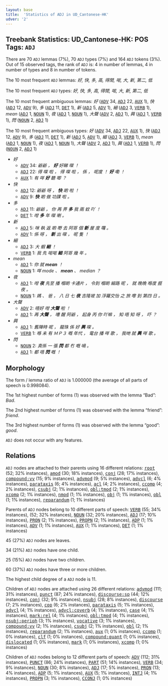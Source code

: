 ```yaml
---
layout: base
title:  'Statistics of ADJ in UD_Cantonese-HK'
udver: '2'
---
```


## Treebank Statistics: UD_Cantonese-HK: POS Tags: `ADJ`

There are 70 `ADJ` lemmas (7%), 70 `ADJ` types (7%) and 164 `ADJ` tokens (3%).
Out of 15 observed tags, the rank of `ADJ` is: 4 in number of lemmas, 4 in number of types and 8 in number of tokens.

The 10 most frequent `ADJ` lemmas: <em>好, 快, 多, 高, 得閒, 啱, 大, 新, 第二, 低</em>

The 10 most frequent `ADJ` types:  <em>好, 快, 多, 高, 得閒, 啱, 大, 新, 第二, 低</em>

The 10 most frequent ambiguous lemmas: <em>好</em> (<tt><a href="yue_hk-pos-ADV.html">ADV</a></tt> 34, <tt><a href="yue_hk-pos-ADJ.html">ADJ</a></tt> 22, <tt><a href="yue_hk-pos-AUX.html">AUX</a></tt> 1), <em>快</em> (<tt><a href="yue_hk-pos-ADJ.html">ADJ</a></tt> 12, <tt><a href="yue_hk-pos-ADV.html">ADV</a></tt> 9), <em>多</em> (<tt><a href="yue_hk-pos-ADJ.html">ADJ</a></tt> 11, <tt><a href="yue_hk-pos-DET.html">DET</a></tt> 1), <em>新</em> (<tt><a href="yue_hk-pos-ADJ.html">ADJ</a></tt> 5, <tt><a href="yue_hk-pos-ADV.html">ADV</a></tt> 1), <em>細</em> (<tt><a href="yue_hk-pos-ADJ.html">ADJ</a></tt> 3, <tt><a href="yue_hk-pos-VERB.html">VERB</a></tt> 1), <em>mean</em> (<tt><a href="yue_hk-pos-ADJ.html">ADJ</a></tt> 1, <tt><a href="yue_hk-pos-NOUN.html">NOUN</a></tt> 1), <em>夜</em> (<tt><a href="yue_hk-pos-ADJ.html">ADJ</a></tt> 1, <tt><a href="yue_hk-pos-NOUN.html">NOUN</a></tt> 1), <em>大聲</em> (<tt><a href="yue_hk-pos-ADV.html">ADV</a></tt> 2, <tt><a href="yue_hk-pos-ADJ.html">ADJ</a></tt> 1), <em>興</em> (<tt><a href="yue_hk-pos-ADJ.html">ADJ</a></tt> 1, <tt><a href="yue_hk-pos-VERB.html">VERB</a></tt> 1), <em>閃</em> (<tt><a href="yue_hk-pos-NOUN.html">NOUN</a></tt> 2, <tt><a href="yue_hk-pos-ADJ.html">ADJ</a></tt> 1)

The 10 most frequent ambiguous types:  <em>好</em> (<tt><a href="yue_hk-pos-ADV.html">ADV</a></tt> 34, <tt><a href="yue_hk-pos-ADJ.html">ADJ</a></tt> 22, <tt><a href="yue_hk-pos-AUX.html">AUX</a></tt> 1), <em>快</em> (<tt><a href="yue_hk-pos-ADJ.html">ADJ</a></tt> 12, <tt><a href="yue_hk-pos-ADV.html">ADV</a></tt> 9), <em>多</em> (<tt><a href="yue_hk-pos-ADJ.html">ADJ</a></tt> 11, <tt><a href="yue_hk-pos-DET.html">DET</a></tt> 1), <em>新</em> (<tt><a href="yue_hk-pos-ADJ.html">ADJ</a></tt> 5, <tt><a href="yue_hk-pos-ADV.html">ADV</a></tt> 1), <em>細</em> (<tt><a href="yue_hk-pos-ADJ.html">ADJ</a></tt> 3, <tt><a href="yue_hk-pos-VERB.html">VERB</a></tt> 1), <em>mean</em> (<tt><a href="yue_hk-pos-ADJ.html">ADJ</a></tt> 1, <tt><a href="yue_hk-pos-NOUN.html">NOUN</a></tt> 1), <em>夜</em> (<tt><a href="yue_hk-pos-ADJ.html">ADJ</a></tt> 1, <tt><a href="yue_hk-pos-NOUN.html">NOUN</a></tt> 1), <em>大聲</em> (<tt><a href="yue_hk-pos-ADV.html">ADV</a></tt> 2, <tt><a href="yue_hk-pos-ADJ.html">ADJ</a></tt> 1), <em>興</em> (<tt><a href="yue_hk-pos-ADJ.html">ADJ</a></tt> 1, <tt><a href="yue_hk-pos-VERB.html">VERB</a></tt> 1), <em>閃</em> (<tt><a href="yue_hk-pos-NOUN.html">NOUN</a></tt> 2, <tt><a href="yue_hk-pos-ADJ.html">ADJ</a></tt> 1)


* <em>好</em>
  * <tt><a href="yue_hk-pos-ADV.html">ADV</a></tt> 34: <em>爺爺 ， <b>好</b> 好睇 㗎 ！</em>
  * <tt><a href="yue_hk-pos-ADJ.html">ADJ</a></tt> 22: <em>得 㗎 啦 ， 得 㗎 啦 ， 係 ， 呢度 ！ <b>好</b> 嘞 ！</em>
  * <tt><a href="yue_hk-pos-AUX.html">AUX</a></tt> 1: <em>有 咩 <b>好</b> 聽 唧 ？</em>
* <em>快</em>
  * <tt><a href="yue_hk-pos-ADJ.html">ADJ</a></tt> 12: <em>爺爺 呀 ， <b>快</b> 啲 啦 ！</em>
  * <tt><a href="yue_hk-pos-ADV.html">ADV</a></tt> 9: <em><b>快</b> 啲 做 功課 啦 。</em>
* <em>多</em>
  * <tt><a href="yue_hk-pos-ADJ.html">ADJ</a></tt> 11: <em>爺爺 ， 你 再 畀 <b>多</b> 我 兩 蚊 吖 ！</em>
  * <tt><a href="yue_hk-pos-DET.html">DET</a></tt> 1: <em>咁 <b>多</b> 年 㗎 喇 。</em>
* <em>新</em>
  * <tt><a href="yue_hk-pos-ADJ.html">ADJ</a></tt> 5: <em>咪 執 返 啲 嘢 去 阿哥 個 <b>新</b> 屋 度 囖 。</em>
  * <tt><a href="yue_hk-pos-ADV.html">ADV</a></tt> 1: <em>係 呀 ， <b>新</b> 出 㗎 ， 呢 隻 ！</em>
* <em>細</em>
  * <tt><a href="yue_hk-pos-ADJ.html">ADJ</a></tt> 3: <em>大 蝦 <b>細</b> ！</em>
  * <tt><a href="yue_hk-pos-VERB.html">VERB</a></tt> 1: <em>我 先 啱啱 <b>細</b> 阿哥 幾 年 。</em>
* <em>mean</em>
  * <tt><a href="yue_hk-pos-ADJ.html">ADJ</a></tt> 1: <em>你 就 <b>mean</b> ！</em>
  * <tt><a href="yue_hk-pos-NOUN.html">NOUN</a></tt> 1: <em>咩 mode 、 <b>mean</b> 、 median ？</em>
* <em>夜</em>
  * <tt><a href="yue_hk-pos-ADJ.html">ADJ</a></tt> 1: <em>咁 <b>夜</b> 先至 播 嗰啲 卡通片 ， 令到 嗰啲 細路 呢 ， 就 晚晚 喺度 捱夜 。</em>
  * <tt><a href="yue_hk-pos-NOUN.html">NOUN</a></tt> 1: <em>媽 、 爸 ， 八 日 七 <b>夜</b> 吉隆坡 加 浮羅交怡 之 旅 嚟 到 第四 日 。</em>
* <em>大聲</em>
  * <tt><a href="yue_hk-pos-ADV.html">ADV</a></tt> 2: <em>唔好 咁 <b>大聲</b> 啦 ！</em>
  * <tt><a href="yue_hk-pos-ADJ.html">ADJ</a></tt> 1: <em>再 <b>大聲</b> ， 嘈 醒 阿爺 ， 起身 丙 你 吖嘛 ， 知 唔 知 呀 ， 吓 ？</em>
* <em>興</em>
  * <tt><a href="yue_hk-pos-ADJ.html">ADJ</a></tt> 1: <em>舊陣時 呢 ， 龍珠 係 好 <b>興</b> 㗎 。</em>
  * <tt><a href="yue_hk-pos-VERB.html">VERB</a></tt> 1: <em>喺 未 有 ＭＰ３ 嘅 年代 ， 電台 播 咩 歌 ， 我哋 就 <b>興</b> 咩 歌 。</em>
* <em>閃</em>
  * <tt><a href="yue_hk-pos-NOUN.html">NOUN</a></tt> 2: <em>真係 一 張 <b>閃</b> 都 冇 嘅 喎 。</em>
  * <tt><a href="yue_hk-pos-ADJ.html">ADJ</a></tt> 1: <em>都 唔 <b>閃</b> 嘅 ！</em>

## Morphology

The form / lemma ratio of `ADJ` is 1.000000 (the average of all parts of speech is 0.998084).

The 1st highest number of forms (1) was observed with the lemma “Bad”: <em>Bad</em>.

The 2nd highest number of forms (1) was observed with the lemma “friend”: <em>friend</em>.

The 3rd highest number of forms (1) was observed with the lemma “good”: <em>good</em>.

`ADJ` does not occur with any features.


## Relations

`ADJ` nodes are attached to their parents using 16 different relations: <tt><a href="yue_hk-dep-root.html">root</a></tt> (52; 32% instances), <tt><a href="yue_hk-dep-amod.html">amod</a></tt> (30; 18% instances), <tt><a href="yue_hk-dep-conj.html">conj</a></tt> (28; 17% instances), <tt><a href="yue_hk-dep-compound-vv.html">compound:vv</a></tt> (15; 9% instances), <tt><a href="yue_hk-dep-advmod.html">advmod</a></tt> (9; 5% instances), <tt><a href="yue_hk-dep-advcl.html">advcl</a></tt> (6; 4% instances), <tt><a href="yue_hk-dep-parataxis.html">parataxis</a></tt> (6; 4% instances), <tt><a href="yue_hk-dep-acl.html">acl</a></tt> (4; 2% instances), <tt><a href="yue_hk-dep-ccomp.html">ccomp</a></tt> (4; 2% instances), <tt><a href="yue_hk-dep-csubj.html">csubj</a></tt> (2; 1% instances), <tt><a href="yue_hk-dep-obl-tmod.html">obl:tmod</a></tt> (2; 1% instances), <tt><a href="yue_hk-dep-xcomp.html">xcomp</a></tt> (2; 1% instances), <tt><a href="yue_hk-dep-nmod.html">nmod</a></tt> (1; 1% instances), <tt><a href="yue_hk-dep-obj.html">obj</a></tt> (1; 1% instances), <tt><a href="yue_hk-dep-obl.html">obl</a></tt> (1; 1% instances), <tt><a href="yue_hk-dep-reparandum.html">reparandum</a></tt> (1; 1% instances)

Parents of `ADJ` nodes belong to 10 different parts of speech: <tt><a href="yue_hk-pos-VERB.html">VERB</a></tt> (55; 34% instances),  (52; 32% instances), <tt><a href="yue_hk-pos-NOUN.html">NOUN</a></tt> (32; 20% instances), <tt><a href="yue_hk-pos-ADJ.html">ADJ</a></tt> (17; 10% instances), <tt><a href="yue_hk-pos-PRON.html">PRON</a></tt> (2; 1% instances), <tt><a href="yue_hk-pos-PROPN.html">PROPN</a></tt> (2; 1% instances), <tt><a href="yue_hk-pos-ADP.html">ADP</a></tt> (1; 1% instances), <tt><a href="yue_hk-pos-ADV.html">ADV</a></tt> (1; 1% instances), <tt><a href="yue_hk-pos-AUX.html">AUX</a></tt> (1; 1% instances), <tt><a href="yue_hk-pos-DET.html">DET</a></tt> (1; 1% instances)

45 (27%) `ADJ` nodes are leaves.

34 (21%) `ADJ` nodes have one child.

25 (15%) `ADJ` nodes have two children.

60 (37%) `ADJ` nodes have three or more children.

The highest child degree of a `ADJ` node is 11.

Children of `ADJ` nodes are attached using 26 different relations: <tt><a href="yue_hk-dep-advmod.html">advmod</a></tt> (111; 31% instances), <tt><a href="yue_hk-dep-punct.html">punct</a></tt> (87; 24% instances), <tt><a href="yue_hk-dep-discourse-sp.html">discourse:sp</a></tt> (44; 12% instances), <tt><a href="yue_hk-dep-conj.html">conj</a></tt> (32; 9% instances), <tt><a href="yue_hk-dep-nsubj.html">nsubj</a></tt> (28; 8% instances), <tt><a href="yue_hk-dep-discourse.html">discourse</a></tt> (7; 2% instances), <tt><a href="yue_hk-dep-cop.html">cop</a></tt> (6; 2% instances), <tt><a href="yue_hk-dep-parataxis.html">parataxis</a></tt> (5; 1% instances), <tt><a href="yue_hk-dep-advcl.html">advcl</a></tt> (4; 1% instances), <tt><a href="yue_hk-dep-advcl-coverb.html">advcl:coverb</a></tt> (4; 1% instances), <tt><a href="yue_hk-dep-case.html">case</a></tt> (4; 1% instances), <tt><a href="yue_hk-dep-mark-rel.html">mark:rel</a></tt> (4; 1% instances), <tt><a href="yue_hk-dep-obl-tmod.html">obl:tmod</a></tt> (4; 1% instances), <tt><a href="yue_hk-dep-nsubj-periph.html">nsubj:periph</a></tt> (3; 1% instances), <tt><a href="yue_hk-dep-vocative.html">vocative</a></tt> (3; 1% instances), <tt><a href="yue_hk-dep-compound-vv.html">compound:vv</a></tt> (2; 1% instances), <tt><a href="yue_hk-dep-csubj.html">csubj</a></tt> (2; 1% instances), <tt><a href="yue_hk-dep-obl.html">obl</a></tt> (2; 1% instances), <tt><a href="yue_hk-dep-reparandum.html">reparandum</a></tt> (2; 1% instances), <tt><a href="yue_hk-dep-aux.html">aux</a></tt> (1; 0% instances), <tt><a href="yue_hk-dep-ccomp.html">ccomp</a></tt> (1; 0% instances), <tt><a href="yue_hk-dep-clf.html">clf</a></tt> (1; 0% instances), <tt><a href="yue_hk-dep-compound-quant.html">compound:quant</a></tt> (1; 0% instances), <tt><a href="yue_hk-dep-dislocated.html">dislocated</a></tt> (1; 0% instances), <tt><a href="yue_hk-dep-mark.html">mark</a></tt> (1; 0% instances), <tt><a href="yue_hk-dep-xcomp.html">xcomp</a></tt> (1; 0% instances)

Children of `ADJ` nodes belong to 12 different parts of speech: <tt><a href="yue_hk-pos-ADV.html">ADV</a></tt> (112; 31% instances), <tt><a href="yue_hk-pos-PUNCT.html">PUNCT</a></tt> (86; 24% instances), <tt><a href="yue_hk-pos-PART.html">PART</a></tt> (51; 14% instances), <tt><a href="yue_hk-pos-VERB.html">VERB</a></tt> (34; 9% instances), <tt><a href="yue_hk-pos-NOUN.html">NOUN</a></tt> (30; 8% instances), <tt><a href="yue_hk-pos-ADJ.html">ADJ</a></tt> (17; 5% instances), <tt><a href="yue_hk-pos-PRON.html">PRON</a></tt> (13; 4% instances), <tt><a href="yue_hk-pos-ADP.html">ADP</a></tt> (5; 1% instances), <tt><a href="yue_hk-pos-AUX.html">AUX</a></tt> (5; 1% instances), <tt><a href="yue_hk-pos-INTJ.html">INTJ</a></tt> (4; 1% instances), <tt><a href="yue_hk-pos-PROPN.html">PROPN</a></tt> (3; 1% instances), <tt><a href="yue_hk-pos-CCONJ.html">CCONJ</a></tt> (1; 0% instances)

